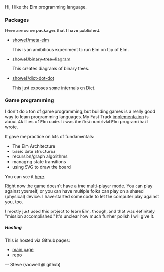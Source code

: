 Hi, I like the Elm programming language.

### Packages

Here are some packages that I have published:

- [showell/meta-elm](https://package.elm-lang.org/packages/showell/meta-elm/latest/)

    This is an amibitious experiment to run Elm on top of Elm.

- [showell/binary-tree-diagram](https://package.elm-lang.org/packages/showell/binary-tree-diagram/latest/)

    This creates diagrams of binary trees.

- [showell/dict-dot-dot](https://package.elm-lang.org/packages/showell/dict-dot-dot/latest/)

    This just exposes some internals on Dict.

### Game programming

I don't do a ton of game programming, but building games is a really good
way to learn programming languages.  My Fast Track 
[implementation](https://github.com/showell/elm-fasttrack) is about 4k lines
of Elm code.  It was the first nontrivial Elm program that I wrote.

It gave me practice on lots of fundamentals:

* The Elm Architecture
* basic data structures
* recursion/graph algorithms
* managing state transitions
* using SVG to draw the board

You can see it [here](https://showell.github.io/ft.html).

Right now the game doesn't have a true multi-player mode.  You can 
play against yourself, or you can have
multiple folks can play on a shared (physical) device.  I have started
some code to let the computer play against you, too.

I mostly just used this project to learn Elm, though, and that was
definitely "mission accomplished."  It's unclear how much further
polish I will give it.

##### Hosting

This is hosted via Github pages:

- [main page](https://showell.github.io/)
- [repo](https://github.com/showell/showell.github.io)

-- Steve (showell @ github)
